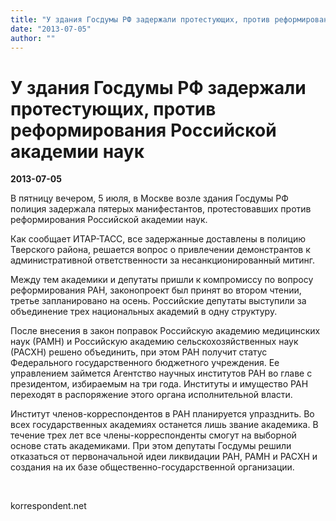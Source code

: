 ```yaml
---
title: "У здания Госдумы РФ задержали протестующих, против реформирования Российской академии наук"
date: "2013-07-05"
author: ""
---
```


# У здания Госдумы РФ задержали протестующих, против реформирования Российской академии наук

**2013-07-05** 

В пятницу вечером, 5 июля, в  Москве возле здания Госдумы РФ полиция задержала пятерых манифестантов,  протестовавших против реформирования Российской академии наук.

Как сообщает ИТАР-ТАСС, все задержанные доставлены в полицию Тверского района, решается вопрос о привлечении демонстрантов к административной ответственности за несанкционированный митинг.

Между тем академики и депутаты пришли к компромиссу по вопросу реформирования РАН, законопроект был принят во втором чтении, третье запланировано на осень. Российские депутаты выступили за объединение трех национальных академий в одну структуру.

После внесения в закон поправок Российскую академию медицинских наук (РАМН) и Российскую академию сельскохозяйственных наук (РАСХН) решено объединить, при этом РАН получит статус Федерального государственного бюджетного учреждения. Ее управлением займется Агентство научных институтов РАН во главе с президентом, избираемым на три года. Институты и имущество РАН переходят в распоряжение этого органа исполнительной власти.

Институт членов-корреспондентов в РАН планируется упразднить. Во всех государственных академиях останется лишь звание академика. В течение трех лет все члены-корреспонденты смогут на выборной основе стать академиками. При этом депутаты Госдумы решили отказаться от первоначальной идеи ликвидации РАН, РАМН и РАСХН и создания на их базе общественно-государственной организации.

 

korrespondent.net